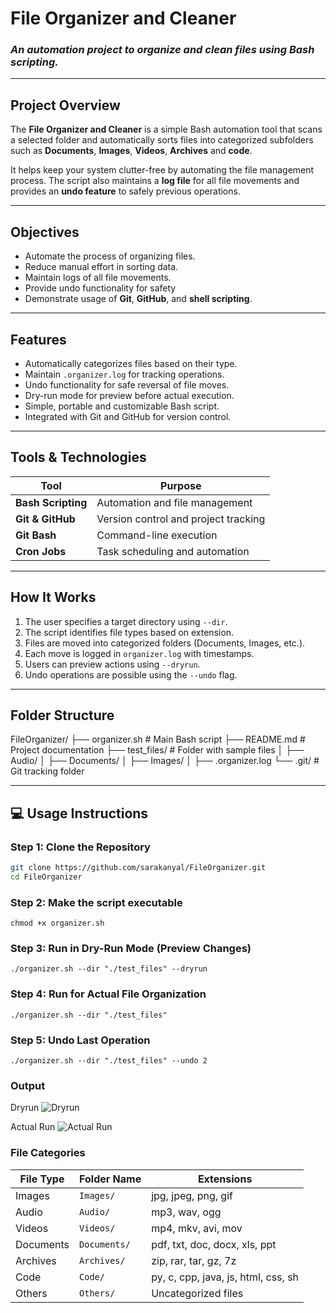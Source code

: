 # File Organizer and Cleaner

### *An automation project to organize and clean files using Bash scripting.*

---

## Project Overview
The **File Organizer and Cleaner** is a simple Bash automation tool that scans a selected folder and automatically sorts files into categorized subfolders such as **Documents**, **Images**, **Videos**, **Archives** and **code**.

It helps keep your system clutter-free by automating the file management process. The script also maintains a **log file** for all file movements and provides an **undo feature** to safely previous operations.

---

## Objectives

- Automate the process of organizing files.
- Reduce manual effort in sorting data.
- Maintain logs of all file movements.
- Provide undo functionality for safety
- Demonstrate usage of **Git**, **GitHub**, and **shell scripting**.

---

## Features
- Automatically categorizes files based on their type.
- Maintain `.organizer.log` for tracking operations.
- Undo functionality for safe reversal of file moves.
- Dry-run mode for preview before actual execution.
- Simple, portable and customizable Bash script.
- Integrated with Git and GitHub for version control.

---
## Tools & Technologies

| Tool | Purpose |
|------|----------|
| **Bash Scripting** | Automation and file management |
| **Git & GitHub** | Version control and project tracking |
| **Git Bash** | Command-line execution|
| **Cron Jobs** | Task scheduling and automation |

---

## How It Works
1. The user specifies a target directory using `--dir`.
2. The script identifies file types based on extension.
3. Files are moved into categorized folders (Documents, Images, etc.).
4. Each move is logged in `organizer.log` with timestamps.
5. Users can preview actions using `--dryrun`.
6. Undo operations are possible using the `--undo` flag.

---
## Folder Structure
FileOrganizer/
├── organizer.sh # Main Bash script
├── README.md # Project documentation
├── test_files/ # Folder with sample files
│ ├── Audio/
│ ├── Documents/
│ ├── Images/
│ ├── .organizer.log
└── .git/ # Git tracking folder
  

---

## 💻 Usage Instructions

### Step 1: Clone the Repository
```bash
git clone https://github.com/sarakanyal/FileOrganizer.git
cd FileOrganizer
```

### Step 2: Make the script executable
```
chmod +x organizer.sh
```

### Step 3: Run in Dry-Run Mode (Preview Changes)
```
./organizer.sh --dir "./test_files" --dryrun
```

### Step 4: Run for Actual File Organization
```
./organizer.sh --dir "./test_files"
```

### Step 5: Undo Last Operation
```
./organizer.sh --dir "./test_files" --undo 2
```
### Output
Dryrun
![Dryrun](https://github.com/sarakanyal03/FileOrganizer/blob/main/dryrun.png)

Actual Run
![Actual Run](https://github.com/sarakanyal03/FileOrganizer/blob/main/actualrun.png)


### File Categories

| File Type | Folder Name  | Extensions                          |
| --------- | ------------ | ----------------------------------- |
| Images    | `Images/`    | jpg, jpeg, png, gif                 |
| Audio     | `Audio/`     | mp3, wav, ogg                       |
| Videos    | `Videos/`    | mp4, mkv, avi, mov                  |
| Documents | `Documents/` | pdf, txt, doc, docx, xls, ppt       |
| Archives  | `Archives/`  | zip, rar, tar, gz, 7z               |
| Code      | `Code/`      | py, c, cpp, java, js, html, css, sh |
| Others    | `Others/`    | Uncategorized files                 |
